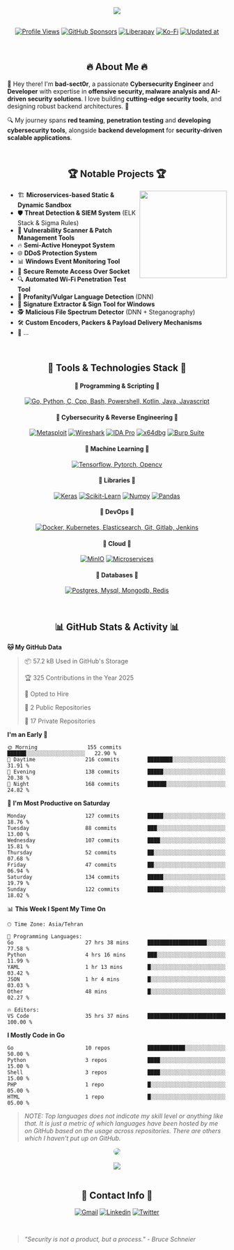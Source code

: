 <div align="center">
  <a href="#"><img src="https://readme-typing-svg.demolab.com/?lines=Cybersecurity%20Researcher%20| Malware%20Analyst;Red%20Team%20Operator%20|%20Pentester;Security%20Engineer%20|%20Secure%20Application%20Developer;Machine%20Learning%20Enthusiast;&font=Oxanium%20Code&center=true&vCenter=true&width=700&height=30&duration=4000&pause=1000&color=FF0000&size=24"/></a>
</div>

<br>

<div align="center">

[![Profile Views](https://komarev.com/ghpvc/?username=bad-sect0r&color=red&style=flat-square)](#) [![GitHub Sponsors](https://img.shields.io/badge/sponsor-30363D?logo=GitHub-Sponsors&logoColor=#EA4AAA)](https://github.com/sponsors/bad-sect0r) [![Liberapay](https://img.shields.io/badge/Liberapay-F6C915?logo=liberapay&logoColor=black)](https://liberapay.com/bad-sect0r) [![Ko-Fi](https://img.shields.io/badge/Ko--fi-F16061?logo=ko-fi&logoColor=white)](https://ko-fi.com/bad_sect0r) [![Updated at](https://img.shields.io/github/last-commit/bad-sect0r/bad-sect0r)](#)

</div>
<br>
<div align="center">

## 🔥 About Me 🔥

</div>

👋 Hey there! I'm **bad-sect0r**, a passionate **Cybersecurity Engineer** and **Developer** with expertise in **offensive security, malware analysis and AI-driven security solutions**.
I love building **cutting-edge security tools**, and designing robust backend architectures. 🚀

🔍 My journey spans **red teaming**, **penetration testing** and **developing cybersecurity tools**, alongside **backend development** for **security-driven scalable applications**.

<br>
<div align="center">

## 🏆 Notable Projects 🏆

</div>

<img align='right' src='https://user-images.githubusercontent.com/5713670/87202985-820dcb80-c2b6-11ea-9f56-7ec461c497c3.gif' width='200"'>

- 🏗️ **Microservices-based Static & Dynamic Sandbox**
- 🛡️ **Threat Detection & SIEM System** (ELK Stack & Sigma Rules)
- 🦠 **Vulnerability Scanner & Patch Management Tools**
- 🔥 **Semi-Active Honeypot System**
- 🌐 **DDoS Protection System**
- 📊 **Windows Event Monitoring Tool**
- 📡 **Secure Remote Access Over Socket**
- 🔍 **Automated Wi-Fi Penetration Test Tool**
- 📜 **Profanity/Vulgar Language Detection** (DNN)
- 🚀 **Signature Extractor & Sign Tool for Windows**
- 🕵️ **Malicious File Spectrum Detector** (DNN + Steganography)
- 🛠️ **Custom Encoders, Packers & Payload Delivery Mechanisms**
- 🦦 ...

<br>
<div align="center">

## 🚀 Tools & Technologies Stack 🚀

#### 🔹 Programming & Scripting 🔹

[![Go, Python, C, Cpp, Bash, Powershell, Kotlin, Java, Javascript](https://skillicons.dev/icons?i=go,python,c,cpp,bash,powershell,kotlin,java,javascript&theme=dark)](#-programming--scripting)

#### 🔹 Cybersecurity & Reverse Engineering 🔹

[![Metasploit](https://img.shields.io/badge/-Metasploit-0277BD?style=for-the-badge&logo=metasploit&logoColor=white)](#-cybersecurity--reverse-engineering) [![Wireshark](https://img.shields.io/badge/-Wireshark-1679A7?style=for-the-badge&logo=wireshark&logoColor=white)](#-cybersecurity--reverse-engineering) [![IDA Pro](https://img.shields.io/badge/-IDA%20Pro-001428?style=for-the-badge&logoColor=white)](#-cybersecurity--reverse-engineering) [![x64dbg](https://img.shields.io/badge/-x64dbg-003366?style=for-the-badge&logoColor=white)](#-cybersecurity--reverse-engineering) [![Burp Suite](https://img.shields.io/badge/-Burp%20Suite-FF6F00?style=for-the-badge&logo=burp-suite&logoColor=white)](#-cybersecurity--reverse-engineering)

#### 🔹 Machine Learning 🔹

[![Tensorflow, Pytorch, Opencv](https://skillicons.dev/icons?i=tensorflow,pytorch,opencv)](#-machine-learning)

#### 🔹 Libraries 🔹

[![Keras](https://img.shields.io/badge/Keras-D00000?style=for-the-badge&logo=keras&logoColor=white)](#-libraries) [![Scikit-Learn](https://img.shields.io/badge/Scikit%20Learn-F7931E?style=for-the-badge&logo=scikit-learn&logoColor=white)](#-libraries) [![Numpy](https://img.shields.io/badge/Numpy-013243?style=for-the-badge&logo=numpy&logoColor=white)](#-libraries) [![Pandas](https://img.shields.io/badge/Pandas-150458?style=for-the-badge&logo=pandas&logoColor=white)](#-libraries)

#### 🔹 DevOps 🔹

[![Docker, Kubernetes, Elasticsearch, Git, Gitlab, Jenkins](https://skillicons.dev/icons?i=docker,kubernetes,elasticsearch,git,gitlab,jenkins)](#-devops)

#### 🔹 Cloud 🔹

[![MinIO](https://img.shields.io/badge/MinIO-990000?style=for-the-badge&logo=minio&logoColor=white)](#-cloud) [![Microservices](https://img.shields.io/badge/-Microservices-FF9900?style=for-the-badge&logo=microservices&logoColor=white)](#-cloud)

#### 🔹 Databases 🔹

[![Postgres, Mysql, Mongodb, Redis](https://skillicons.dev/icons?i=postgres,mysql,mongodb,redis)](#-databases)

<br>

## 📊 GitHub Stats & Activity 📊

</div>

<!--START_SECTION:waka-->
**🐱 My GitHub Data** 

> 📦 57.2 kB Used in GitHub's Storage 
 > 
> 🏆 325 Contributions in the Year 2025
 > 
> 💼 Opted to Hire
 > 
> 📜 2 Public Repositories 
 > 
> 🔑 17 Private Repositories 
 > 
**I'm an Early 🐤** 

```text
🌞 Morning                155 commits         ██████░░░░░░░░░░░░░░░░░░░   22.90 % 
🌆 Daytime                216 commits         ████████░░░░░░░░░░░░░░░░░   31.91 % 
🌃 Evening                138 commits         █████░░░░░░░░░░░░░░░░░░░░   20.38 % 
🌙 Night                  168 commits         ██████░░░░░░░░░░░░░░░░░░░   24.82 % 
```
📅 **I'm Most Productive on Saturday** 

```text
Monday                   127 commits         █████░░░░░░░░░░░░░░░░░░░░   18.76 % 
Tuesday                  88 commits          ███░░░░░░░░░░░░░░░░░░░░░░   13.00 % 
Wednesday                107 commits         ████░░░░░░░░░░░░░░░░░░░░░   15.81 % 
Thursday                 52 commits          ██░░░░░░░░░░░░░░░░░░░░░░░   07.68 % 
Friday                   47 commits          ██░░░░░░░░░░░░░░░░░░░░░░░   06.94 % 
Saturday                 134 commits         █████░░░░░░░░░░░░░░░░░░░░   19.79 % 
Sunday                   122 commits         █████░░░░░░░░░░░░░░░░░░░░   18.02 % 
```


📊 **This Week I Spent My Time On** 

```text
🕑︎ Time Zone: Asia/Tehran

💬 Programming Languages: 
Go                       27 hrs 38 mins      ███████████████████░░░░░░   77.58 % 
Python                   4 hrs 16 mins       ███░░░░░░░░░░░░░░░░░░░░░░   11.99 % 
YAML                     1 hr 13 mins        █░░░░░░░░░░░░░░░░░░░░░░░░   03.42 % 
JSON                     1 hr 4 mins         █░░░░░░░░░░░░░░░░░░░░░░░░   03.03 % 
Other                    48 mins             █░░░░░░░░░░░░░░░░░░░░░░░░   02.27 % 

🔥 Editors: 
VS Code                  35 hrs 37 mins      █████████████████████████   100.00 % 
```

**I Mostly Code in Go** 

```text
Go                       10 repos            ████████████░░░░░░░░░░░░░   50.00 % 
Python                   3 repos             ████░░░░░░░░░░░░░░░░░░░░░   15.00 % 
Shell                    3 repos             ████░░░░░░░░░░░░░░░░░░░░░   15.00 % 
PHP                      1 repo              █░░░░░░░░░░░░░░░░░░░░░░░░   05.00 % 
HTML                     1 repo              █░░░░░░░░░░░░░░░░░░░░░░░░   05.00 % 
```




<!--END_SECTION:waka-->

> _NOTE: Top languages does not indicate my skill level or anything like that. It is just a metric of which languages have been hosted by me on GitHub based on the usage across repositories. There are others which I haven't put up on GitHub._

<div align="center">
  <a href="#-github-stats--activity"><img style="border-radius: 16px" src="https://github-readme-activity-graph.vercel.app/graph?username=bad-sect0r&theme=github" /></a>
</div>
<br>
<div align="center">
  <a href="#-github-stats--activity"><img align="center" src="https://github-profile-trophy.vercel.app/?username=bad-sect0r&theme=nord&no-frame=true&margin-w=15&margin-h=15&column=-1&rank=SECRET,SSS,SS,S,AAA,AA,A,B,C"/></a>
</div>

<br>
<div align="center">

## 📡 Contact Info 📡

  <div>

[![Gmail](https://skillicons.dev/icons?i=gmail&theme=dark)](mailto:amir.m.amiirii@gmail.com) [![Linkedin](https://skillicons.dev/icons?i=linkedin&theme=dark)](https://linkedin.com/in/am-amiri) [![Twitter](https://skillicons.dev/icons?i=twitter&theme=dark)](https://twitter.com/_xaMirx_)

  </div>
</div>
<br>

<!-- bc1q5lfnwak9y7cqe7v32a82vah2jyqq2thn9n6xaf -->

> _"Security is not a product, but a process." - Bruce Schneier_
